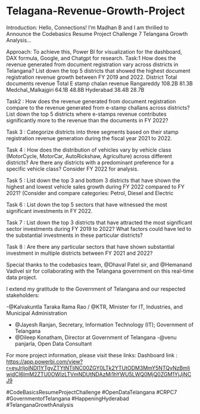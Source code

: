 # Telagana-Revenue-Growth-Project

Introduction:
Hello, Connections! I’m Madhan B and I am thrilled to Announce the Codebasics Resume Project Challenge 7 Telangana Growth Analysis…


Approach:
To achieve this, Power BI for visualization for the dashboard, DAX formula, Google, and Chatgpt for research.
Task:1
How does the revenue generated from document registration vary across districts in Telangana? List down the top 5 districts that showed the highest document registration revenue growth between FY 2019 and 2022.
District		Total documents revenue	Total E stamp chalan revenue
Rangareddy		108.2B	                                   81.3B
Medchal_Malkajgiri 	  64.1B			      48.8B
Hyderabad	                38.4B		         	      28.7B

Task2 :
How does the revenue generated from document registration compare to the revenue generated from e-stamp challans across districts? List down the top 5 districts where e-stamps revenue contributes significantly more to the revenue than the documents in FY 2022?
 
Task 3 :
Categorize districts into three segments based on their stamp registration revenue generation during the fiscal year 2021 to 2022.
 

 
 

Task 4 :
How does the distribution of vehicles vary by vehicle class (MotorCycle, MotorCar, AutoRickshaw, Agriculture) across different districts? Are there any districts with a predominant preference for a specific vehicle class? Consider FY 2022 for analysis.
 
Task 5 : 
List down the top 3 and bottom 3 districts that have shown the highest and lowest vehicle sales growth during FY 2022 compared to FY 2021? (Consider and compare categories: Petrol, Diesel and Electric

 
Task 6 :
List down the top 5 sectors that have witnessed the most significant investments in FY 2022.
 
Task 7 :
List down the top 3 districts that have attracted the most significant sector investments during FY 2019 to 2022? What factors could have led to the substantial investments in these particular districts?

 

Task 8 :
Are there any particular sectors that have shown substantial investment in multiple districts between FY 2021 and 2022?
 
 Special thanks to the codebasics team, @Dhaval Patel sir, and @Hemanand Vadivel sir for collaborating with the Telangana government on this real-time data project.

I extend my gratitude to the Government of Telangana and our respected stakeholders:

-@Kalvakuntla Taraka Rama Rao / @KTR, Minister for IT, Industries, and Municipal Administration
- @Jayesh Ranjan, Secretary, Information Technology (IT); Government of Telangana
- @Dileep Konatham, Director at Government of Telangana
-@venu panjarla, Open Data Consultant

For more project information, please visit these links:
Dashboard link : https://app.powerbi.com/view?r=eyJrIjoiNDI1YTgyZTYtNTliNC00ZGY0LTk2YTUtODM3MmY5NTQyNzBmIiwidCI6ImM2ZTU0OWIzLTVmNDUtNDAzMi1hYWU5LWQ0MjQ0ZGM1YjJjNCJ9



#CodeBasicsResumeProjectChallenge #OpenDataTelangana #CRPC7 #GovernmentofTelangana #HappeningHyderabad #TelanganaGrowthAnalysis
